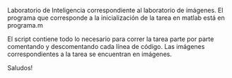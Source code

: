 Laboratorio de Inteligencia correspondiente al laboratorio de imágenes.
El programa que corresponde a la inicialización de la tarea en matlab está en programa.m

El script contiene todo lo necesario para correr la tarea parte por parte comentando y descomentando cada línea de código.
Las imágenes correspondientes a la tarea se encuentran en imágenes.

Saludos!
